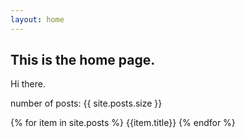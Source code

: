 ```yaml
---
layout: home
---
```


## This is the home page.

Hi there.

number of posts: {{ site.posts.size }}

{% for item in site.posts %}
{{item.title}}
{% endfor %}
